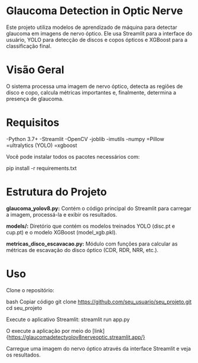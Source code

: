 # Glaucoma Detection in Optic Nerve

Este projeto utiliza modelos de aprendizado de máquina para detectar glaucoma em imagens de nervo óptico. Ele usa Streamlit para a interface do usuário, YOLO para detecção de discos e copos ópticos e XGBoost para a classificação final.

# Visão Geral
O sistema processa uma imagem de nervo óptico, detecta as regiões de disco e copo, calcula métricas importantes e, finalmente, determina a presença de glaucoma.

# Requisitos
-Python 3.7+
-Streamlit
-OpenCV
-joblib
-imutils
-numpy
=Pillow
=ultralytics (YOLO)
=xgboost

Você pode instalar todos os pacotes necessários com:

pip install -r requirements.txt


# Estrutura do Projeto

**glaucoma_yolov8.py:** Contém o código principal do Streamlit para carregar a imagem, processá-la e exibir os resultados.

**models/:** Diretório que contém os modelos treinados YOLO (disc.pt e cup.pt) e o modelo XGBoost (model_xgb.pkl).

**metricas_disco_escavacao.py:** Módulo com funções para calcular as métricas de escavação do disco óptico (CDR, RDR, NRR, etc.).

# Uso
Clone o repositório:

bash
Copiar código
git clone https://github.com/seu_usuario/seu_projeto.git
cd seu_projeto

Execute o aplicativo Streamlit:
streamlit run app.py 


O execute a aplicação por meio do [link]{https://glaucomadetectyolov8nerveoptic.streamlit.app/}


Carregue uma imagem do nervo óptico através da interface Streamlit e veja os resultados.



